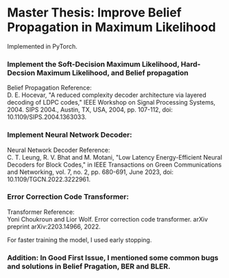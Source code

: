 # Master Thesis: Improve Belief Propagation in Maximum Likelihood
Implemented in PyTorch.

### Implement the Soft-Decision Maximum Likelihood, Hard-Decsion Maximum Likelihood, and Belief propagation
Belief Propagation Reference: <br>
D. E. Hocevar, "A reduced complexity decoder architecture via layered decoding of LDPC codes," IEEE Workshop on Signal Processing Systems, 2004. SIPS 2004., Austin, TX, USA, 2004, pp. 107-112, doi: 10.1109/SIPS.2004.1363033.

### Implement Neural Network Decoder:
Neural Network Decoder Reference: <br>
C. T. Leung, R. V. Bhat and M. Motani, "Low Latency Energy-Efficient Neural Decoders for Block Codes," in IEEE Transactions on Green Communications and Networking, vol. 7, no. 2, pp. 680-691, June 2023, doi: 10.1109/TGCN.2022.3222961.

### Error Correction Code Transformer:
Transformer Reference: <br>
Yoni Choukroun and Lior Wolf. Error correction code transformer. arXiv preprint arXiv:2203.14966, 2022.

For faster training the model, I used early stopping.

### Addition: In Good First Issue, I mentioned some common bugs and solutions in Belief Pragation, BER and BLER.
